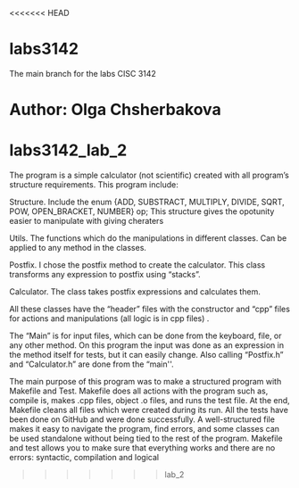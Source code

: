 <<<<<<< HEAD
# labs3142
The main branch for the labs CISC 3142

Author: Olga Chsherbakova
=======
# labs3142_lab_2
The program is a simple calculator (not scientific) created with all program’s structure requirements. This program include:

Structure.  Include the enum {ADD, SUBSTRACT, MULTIPLY, DIVIDE, SQRT, POW, OPEN_BRACKET, NUMBER} op;
This structure gives the opotunity easier to manipulate with giving cheraters

Utils. The functions which do the manipulations in different classes. Can be applied to any method in the classes.

Postfix. I chose the postfix method to create the calculator. This class transforms any expression to postfix using “stacks”. 

Calculator. The class takes postfix expressions and calculates them.

All these classes have the “header” files with the constructor and “cpp” files for actions and manipulations (all logic is in cpp files) . 

The “Main” is for input files, which can be done from the keyboard, file, or any other method. On this program the input was done as an expression in the method itself for tests, but it can easily change. Also calling “Postfix.h” and “Calculator.h” are done from the “main''.

The main purpose of this program was to make a structured program with Makefile and Test.
Makefile does all actions with the program such as, compile is, makes .cpp files, object .o files, and runs the test file. At the end, Makefile cleans all files which were created during its run. 
All the tests have been done on GitHub and were done successfully.
A well-structured file makes it easy to navigate the program, find errors, and some classes can be used standalone without being tied to the rest of the program. 
Makefile and test allows you to make sure that everything works and there are no errors:  syntactic, compilation and logical 
>>>>>>> lab_2
